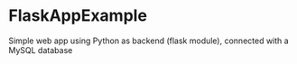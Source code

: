 # FlaskAppExample
Simple web app using Python as backend (flask module), connected with a MySQL database
